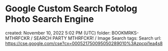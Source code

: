 # Google Custom Search Fotolog Photo Search Engine

created: November 10, 2022 5:02 PM (UTC)
folder: BOOKMRKS-MTHRFCKR / SEARCH PARTY MTHRFCKR! / Image Search
tags: Search
url: https://cse.google.com/cse?cx=000521750095050289010%3Azpcpi1ea4s8